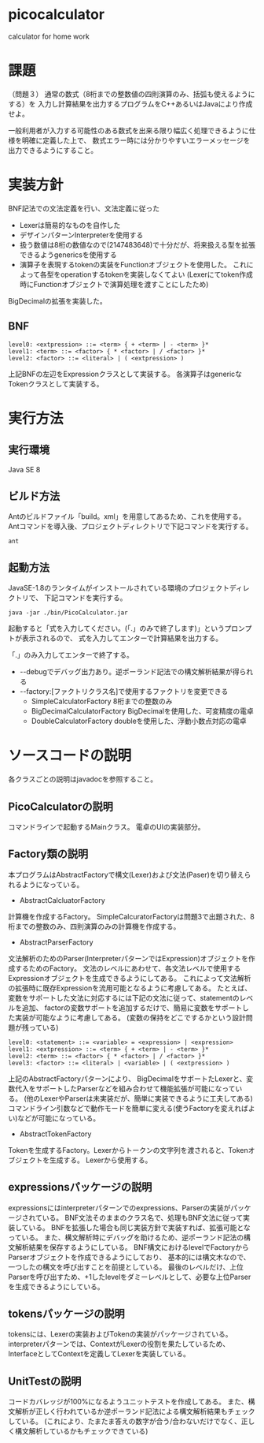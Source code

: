 # picocalculator
calculator for home work

# 課題
（問題３）
通常の数式（8桁までの整数値の四則演算のみ、括弧も使えるようにする）を
入力し計算結果を出力するプログラムをC++あるいはJavaにより作成せよ。

一般利用者が入力する可能性のある数式を出来る限り幅広く処理できるように仕様を明確に定義した上で、
数式エラー時には分かりやすいエラーメッセージを出力できるようにすること。

# 実装方針
BNF記法での文法定義を行い、文法定義に従った
- Lexerは簡易的なものを自作した
- デザインパターンInterpreterを使用する
- 扱う数値は8桁の数値なので(2147483648)で十分だが、将来扱える型を拡張できるようgenericsを使用する
- 演算子を表現するtokenの実装をFunctionオブジェクトを使用した。
  これによって各型をoperationするtokenを実装しなくてよい
  (Lexerにてtoken作成時にFunctionオブジェクトで演算処理を渡すことにしたため)

BigDecimalの拡張を実装した。

## BNF

    level0: <extpression> ::= <term> { + <term> | - <term> }*
    level1: <term> ::= <factor> { * <factor> | / <factor> }*
    level2: <factor> ::= <literal> | ( <extpression> )

上記BNFの左辺をExpressionクラスとして実装する。
各演算子はgenericなTokenクラスとして実装する。

# 実行方法

## 実行環境

Java SE 8

## ビルド方法

Antのビルドファイル「build。xml」を用意してあるため、これを使用する。
Antコマンドを導入後、プロジェクトディレクトリで下記コマンドを実行する。

    ant

## 起動方法

JavaSE-1.8のランタイムがインストールされている環境のプロジェクトディレクトリで、
下記コマンドを実行する。

    java -jar ./bin/PicoCalculator.jar

起動すると「式を入力してください。(「.」のみで終了します)」というプロンプトが表示されるので、
式を入力してエンターで計算結果を出力する。

「.」のみ入力してエンターで終了する。

- --debugでデバッグ出力あり。逆ポーランド記法での構文解析結果が得られる
- --factory:[ファクトリクラス名]で使用するファクトリを変更できる
  - SimpleCalculatorFactory 8桁までの整数のみ
  - BigDecimalCalculatorFactory BigDecimalを使用した、可変精度の電卓
  - DoubleCalculatorFactory doubleを使用した、浮動小数点対応の電卓

# ソースコードの説明

各クラスごとの説明はjavadocを参照すること。

## PicoCalculatorの説明

コマンドラインで起動するMainクラス。
電卓のUIの実装部分。

## Factory類の説明

本プログラムはAbstractFactoryで構文(Lexer)および文法(Paser)を切り替えられるようになっている。

- AbstractCalcluatorFactory

計算機を作成するFactory。
SimpleCalcuratorFactoryは問題3で出題された、8桁までの整数のみ、四則演算のみの計算機を作成する。

- AbstractParserFactory

文法解析のためのParser(InterpreterパターンではExpression)オブジェクトを作成するためのFactory。
文法のレベルにあわせて、各文法レベルで使用するExpressionオブジェクトを生成できるようにしてある。
これによって文法解析の拡張時に既存Expressionを流用可能となるように考慮してある。
たとえば、変数をサポートした文法に対応するには下記の文法に従って、statementのレベルを追加、
factorの変数サポートを追加するだけで、簡易に変数をサポートした実装が可能なように考慮してある。
(変数の保持をどこでするかという設計問題が残っている)

    level0: <statement> ::= <variable> = <expression> | <expression>
    level1: <extpression> ::= <term> { + <term> | - <term> }*
    level2: <term> ::= <factor> { * <factor> | / <factor> }*
    level3: <factor> ::= <literal> | <variable> | ( <extpression> )

上記のAbstractFactoryパターンにより、
BigDecimalをサポートたLexerと、変数代入をサポートしたParserなどを組み合わせて機能拡張が可能になっている。
(他のLexerやParserは未実装だが、簡単に実装できるように工夫してある)
コマンドライン引数などで動作モードを簡単に変える(使うFactoryを変えればよい)などが可能になっている。

- AbstractTokenFactory

Tokenを生成するFactory。Lexerからトークンの文字列を渡されると、Tokenオブジェクトを生成する。
Lexerから使用する。

## expressionsパッケージの説明

expressionsにはinterpreterパターンでのexpressions、Parserの実装がパッケージされている。
BNF文法そのままのクラス名で、処理もBNF文法に従って実装している。
BNFを拡張した場合も同じ実装方針で実装すれば、拡張可能となっている。
また、構文解析時にデバッグを助けるため、逆ポーランド記法の構文解析結果を保存するようにしている。
BNF構文におけるlevelでFactoryからParserオブジェクトを作成できるようにしており、
基本的には構文木なので、一つしたの構文を呼び出すことを前提としている。
最後のレベルだけ、上位Parserを呼び出すため、+1したlevelをダミーレベルとして、必要な上位Parserを生成できるようにしている。

## tokensパッケージの説明

tokensには、Lexerの実装およびTokenの実装がパッケージされている。
interpreterパターンでは、ContextがLexerの役割を果たしているため、InterfaceとしてContextを定義してLexerを実装している。

## UnitTestの説明

コードカバレッジが100%になるようユニットテストを作成してある。
また、構文解析が正しく行われているか逆ポーランド記法による構文解析結果もチェックしている。
(これにより、たまたま答えの数字が合う/合わないだけでなく、正しく構文解析しているかもチェックできている)

